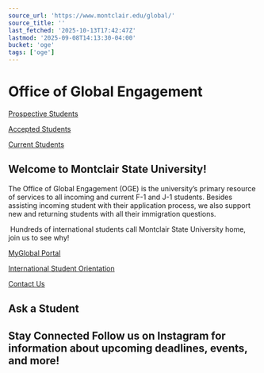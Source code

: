 ```yaml
---
source_url: 'https://www.montclair.edu/global/'
source_title: ''
last_fetched: '2025-10-13T17:42:47Z'
lastmod: '2025-09-08T14:13:30-04:00'
bucket: 'oge'
tags: ['oge']
---
```


# Office of Global Engagement

[Prospective Students](https://www.montclair.edu/global/prospective-students)

[Accepted Students](http://www.montclair.edu/global/accepted-students)

[Current Students](http://www.montclair.edu/global/current-students/)

## Welcome to Montclair State University!

The Office of Global Engagement (OGE) is the university’s primary resource of services to all incoming and current F-1 and J-1 students. Besides assisting incoming student with their application process, we also support new and returning students with all their immigration questions.

 Hundreds of international students call Montclair State University home, join us to see why!

[MyGlobal Portal](https://montclair-isss.terradotta.com/index.cfm?FuseAction=Security.AngLogin)

[International Student Orientation](https://www.montclair.edu/global/international-student-orientation/)

[Contact Us](https://www.montclair.edu/global/contact-us/)

## Ask a Student

## Stay Connected Follow us on Instagram for information about upcoming deadlines, events, and more!